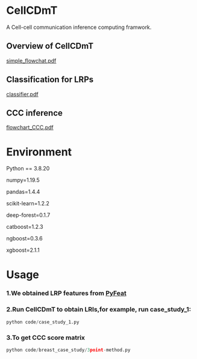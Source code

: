 # CellCDmT
A Cell-cell communication inference computing framwork.

## Overview of CellCDmT
[simple_flowchat.pdf](https://github.com/wallwei/CellCDmT/blob/5330dbf01420a5110fdb7cd820aca78b7b83d7b6/simple_flowchat.pdf)

## Classification for LRPs
[classifier.pdf](https://github.com/wallwei/CellCDmT/blob/b2f3e5c0fe0b539395480feb709cb2ca105101a8/classifier.pdf)

## CCC inference
[flowchart_CCC.pdf](https://github.com/wallwei/CellCDmT/blob/b2f3e5c0fe0b539395480feb709cb2ca105101a8/flowchart_CCC.pdf)

# Environment
Python == 3.8.20

numpy=1.19.5

pandas=1.4.4

scikit-learn=1.2.2

deep-forest=0.1.7

catboost=1.2.3

ngboost=0.3.6

xgboost=2.1.1

# Usage

### 1.We obtained LRP features from [PyFeat](https://github.com/mrzResearchArena/PyFeat)

### 2.Run CellCDmT to obtain LRIs,for example, run case_study_1:
```python
python code/case_study_1.py
```

### 3.To get CCC score matrix
```python
python code/breast_case_study/3point-method.py
```
